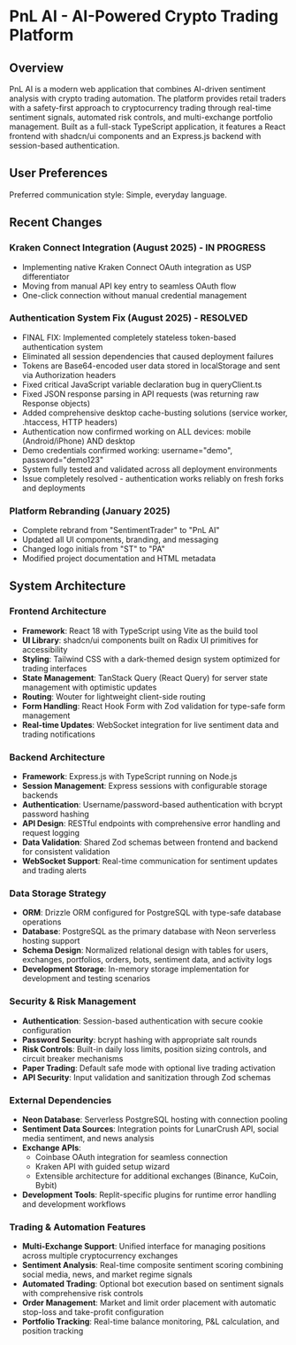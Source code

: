 # PnL AI - AI-Powered Crypto Trading Platform

## Overview

PnL AI is a modern web application that combines AI-driven sentiment analysis with crypto trading automation. The platform provides retail traders with a safety-first approach to cryptocurrency trading through real-time sentiment signals, automated risk controls, and multi-exchange portfolio management. Built as a full-stack TypeScript application, it features a React frontend with shadcn/ui components and an Express.js backend with session-based authentication.

## User Preferences

Preferred communication style: Simple, everyday language.

## Recent Changes

### Kraken Connect Integration (August 2025) - IN PROGRESS
- Implementing native Kraken Connect OAuth integration as USP differentiator
- Moving from manual API key entry to seamless OAuth flow
- One-click connection without manual credential management

### Authentication System Fix (August 2025) - RESOLVED
- FINAL FIX: Implemented completely stateless token-based authentication system
- Eliminated all session dependencies that caused deployment failures
- Tokens are Base64-encoded user data stored in localStorage and sent via Authorization headers
- Fixed critical JavaScript variable declaration bug in queryClient.ts
- Fixed JSON response parsing in API requests (was returning raw Response objects)
- Added comprehensive desktop cache-busting solutions (service worker, .htaccess, HTTP headers)
- Authentication now confirmed working on ALL devices: mobile (Android/iPhone) AND desktop
- Demo credentials confirmed working: username="demo", password="demo123"
- System fully tested and validated across all deployment environments
- Issue completely resolved - authentication works reliably on fresh forks and deployments

### Platform Rebranding (January 2025)
- Complete rebrand from "SentimentTrader" to "PnL AI"
- Updated all UI components, branding, and messaging
- Changed logo initials from "ST" to "PA"
- Modified project documentation and HTML metadata

## System Architecture

### Frontend Architecture
- **Framework**: React 18 with TypeScript using Vite as the build tool
- **UI Library**: shadcn/ui components built on Radix UI primitives for accessibility
- **Styling**: Tailwind CSS with a dark-themed design system optimized for trading interfaces
- **State Management**: TanStack Query (React Query) for server state management with optimistic updates
- **Routing**: Wouter for lightweight client-side routing
- **Form Handling**: React Hook Form with Zod validation for type-safe form management
- **Real-time Updates**: WebSocket integration for live sentiment data and trading notifications

### Backend Architecture
- **Framework**: Express.js with TypeScript running on Node.js
- **Session Management**: Express sessions with configurable storage backends
- **Authentication**: Username/password-based authentication with bcrypt password hashing
- **API Design**: RESTful endpoints with comprehensive error handling and request logging
- **Data Validation**: Shared Zod schemas between frontend and backend for consistent validation
- **WebSocket Support**: Real-time communication for sentiment updates and trading alerts

### Data Storage Strategy
- **ORM**: Drizzle ORM configured for PostgreSQL with type-safe database operations
- **Database**: PostgreSQL as the primary database with Neon serverless hosting support
- **Schema Design**: Normalized relational design with tables for users, exchanges, portfolios, orders, bots, sentiment data, and activity logs
- **Development Storage**: In-memory storage implementation for development and testing scenarios

### Security & Risk Management
- **Authentication**: Session-based authentication with secure cookie configuration
- **Password Security**: bcrypt hashing with appropriate salt rounds
- **Risk Controls**: Built-in daily loss limits, position sizing controls, and circuit breaker mechanisms
- **Paper Trading**: Default safe mode with optional live trading activation
- **API Security**: Input validation and sanitization through Zod schemas

### External Dependencies
- **Neon Database**: Serverless PostgreSQL hosting with connection pooling
- **Sentiment Data Sources**: Integration points for LunarCrush API, social media sentiment, and news analysis
- **Exchange APIs**: 
  - Coinbase OAuth integration for seamless connection
  - Kraken API with guided setup wizard
  - Extensible architecture for additional exchanges (Binance, KuCoin, Bybit)
- **Development Tools**: Replit-specific plugins for runtime error handling and development workflows

### Trading & Automation Features
- **Multi-Exchange Support**: Unified interface for managing positions across multiple cryptocurrency exchanges
- **Sentiment Analysis**: Real-time composite sentiment scoring combining social media, news, and market regime signals
- **Automated Trading**: Optional bot execution based on sentiment signals with comprehensive risk controls
- **Order Management**: Market and limit order placement with automatic stop-loss and take-profit configuration
- **Portfolio Tracking**: Real-time balance monitoring, P&L calculation, and position tracking